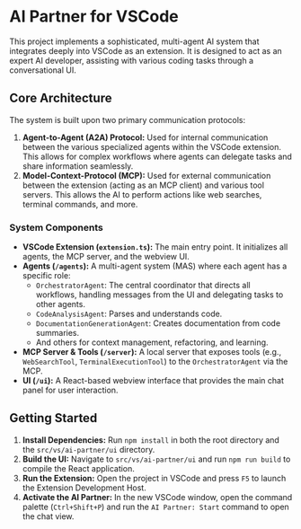 # AI Partner for VSCode

This project implements a sophisticated, multi-agent AI system that integrates deeply into VSCode as an extension. It is designed to act as an expert AI developer, assisting with various coding tasks through a conversational UI.

## Core Architecture

The system is built upon two primary communication protocols:

1.  **Agent-to-Agent (A2A) Protocol:** Used for internal communication between the various specialized agents within the VSCode extension. This allows for complex workflows where agents can delegate tasks and share information seamlessly.
2.  **Model-Context-Protocol (MCP):** Used for external communication between the extension (acting as an MCP client) and various tool servers. This allows the AI to perform actions like web searches, terminal commands, and more.

### System Components

-   **VSCode Extension (`extension.ts`):** The main entry point. It initializes all agents, the MCP server, and the webview UI.
-   **Agents (`/agents`):** A multi-agent system (MAS) where each agent has a specific role:
    -   `OrchestratorAgent`: The central coordinator that directs all workflows, handling messages from the UI and delegating tasks to other agents.
    -   `CodeAnalysisAgent`: Parses and understands code.
    -   `DocumentationGenerationAgent`: Creates documentation from code summaries.
    -   And others for context management, refactoring, and learning.
-   **MCP Server & Tools (`/server`):** A local server that exposes tools (e.g., `WebSearchTool`, `TerminalExecutionTool`) to the `OrchestratorAgent` via the MCP.
-   **UI (`/ui`):** A React-based webview interface that provides the main chat panel for user interaction.

## Getting Started

1.  **Install Dependencies:** Run `npm install` in both the root directory and the `src/vs/ai-partner/ui` directory.
2.  **Build the UI:** Navigate to `src/vs/ai-partner/ui` and run `npm run build` to compile the React application.
3.  **Run the Extension:** Open the project in VSCode and press `F5` to launch the Extension Development Host.
4.  **Activate the AI Partner:** In the new VSCode window, open the command palette (`Ctrl+Shift+P`) and run the `AI Partner: Start` command to open the chat view.
